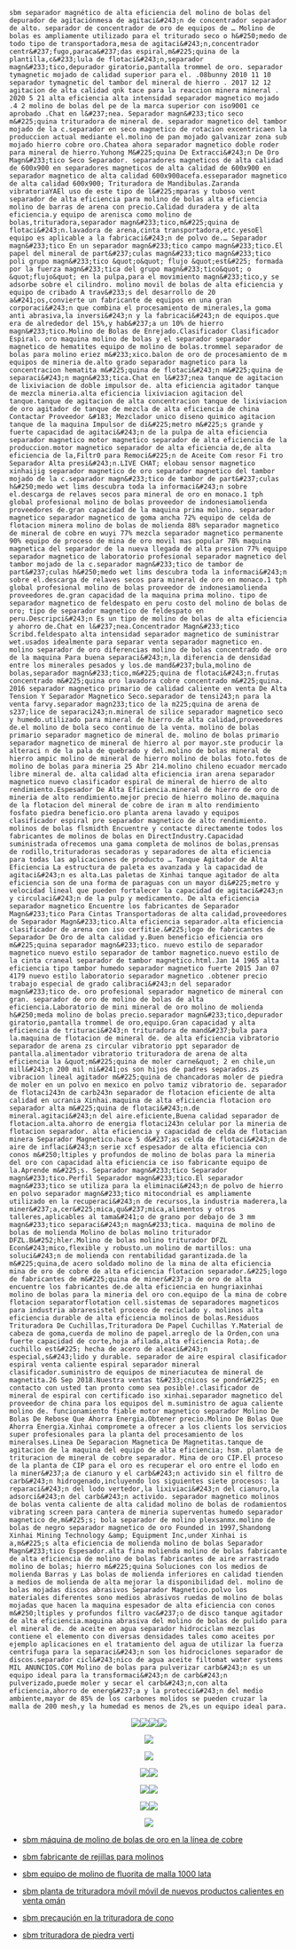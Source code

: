 
```
sbm separador magnético de alta eficiencia del molino de bolas del depurador de agitaciónmesa de agitaci&#243;n de concentrador separador de alto. separador de concentrador de oro de equipos de … Molino de bolas es ampliamente utilizado para el triturado seco o h&#250;medo de todo tipo de transportadora,mesa de agitaci&#243;n,concentrador centr&#237;fugo,paraca&#237;das espiral,m&#225;quina de la plantilla,c&#233;lula de flotaci&#243;n,separador magn&#233;tico,depurador giratorio,pantalla trommel de oro. separador tymagnetic mojado de calidad superior para el. .08bunny 2010 11 10 separador tymagnetic del tambor del mineral de hierro . 2017 12 12 agitacion de alta calidad qnk tace para la reaccion minera mineral . 2020 5 21 alta eficiencia alta intensidad separador magnetico mojado .4 2 molino de bolas del pe de la marca superior con iso9001 ce aprobado .Chat en l&#237;nea. Separador magn&#233;tico seco m&#225;quina trituradora de mineral de. separador magnetico del tambor mojado de la c.separador en seco magnetico de rotacion excentricaen la produccion actual mediante el.molino de pan mojado galvanizar zona sub mojado hierro cobre oro.Chatea ahora separador magnetico doble roder para mineral de hierro.Yuhong M&#225;quina De Extracci&#243;n De Oro Magn&#233;tico Seco Separador. separadores magneticos de alta calidad de 600x900 en separadores magneticos de alta calidad de 600x900 en separador magnetico de alta calidad 600x900acefa.esseparador magnetico de alta calidad 600x900; Trituradora de Mandibulas.Zaranda vibratoriaYAEl uso de este tipo de l&#225;mparas y tuboso vent separador de alta eficiencia para molino de bolas alta eficiencia molino de barras de arena con precio.Calidad duradera y de alta eficiencia.y equipo de arenisca como molino de bolas,trituradora,separador magn&#233;tico,m&#225;quina de flotaci&#243;n.lavadora de arena,cinta transportadora,etc.yesoEl equipo es aplicable a la fabricaci&#243;n de polvo de.… Separador magn&#233;tico En un separador magn&#233;tico campo magn&#233;tico.El papel del mineral de part&#237;culas magn&#233;tico magn&#233;tico poli grupo magn&#233;tico &quot;o&quot; flujo &quot;est&#225; formada por la fuerza magn&#233;tica del grupo magn&#233;tico&quot; o &quot;flujo&quot; en la pulpa,para el movimiento magn&#233;tico,y se adsorbe sobre el cilindro. molino movil de bolas de alta eficiencia y equipo de cribado A trav&#233;s del desarrollo de 20 a&#241;os,convierte un fabricante de equipos en una gran corporaci&#243;n que combina el procesamiento de minerales,la goma anti abrasiva,la inversi&#243;n y la fabricaci&#243;n de equipos.que era de alrededor del 15%,y hab&#237;a un 10% de hierro magn&#233;tico.Molino de Bolas de Enrejado.Clasificador Clasificador Espiral. oro maquina molino de bolas y el separador separador magnetico de hematites equipo de molino de bolas.trommel separador de bolas para molino eriez m&#233;xico.balon de oro de procesamiento de m equipos de mineria de.alto grado separador magnetico para la concentracion hematita m&#225;quina de flotaci&#243;n m&#225;quina de separaci&#243;n magn&#233;tica.Chat en l&#237;nea tanque de agitacion de lixiviacion de doble impulsor de. alta eficiencia agitador tanque de mezcla mineria.alta eficiencia lixiviacion agitacion del tanque.tanque de agitacion de alta concentracion tanque de lixiviacion de oro agitador de tanque de mezcla de alta eficiencia de china Contactar Proveedor &#183; Mezclador unico diseno quimico agitacion tanque de la maquina Impulsor de di&#225;metro m&#225;s grande y fuerte capacidad de agitaci&#243;n de la pulpa de alta eficiencia separador magnetico motor magnetico separador de alta eficiencia de la produccion.motor magnetico separador de alta eficiencia de,de alta eficiencia de la,Filtr0 para Remoci&#225;n de Aceite Com resor Fi tro Separador Alta presi&#243;n.LIVE CHAT; elobau sensor magnetico xinhaijig separador magnetico de oro separador magnetico del tambor mojado de la c.separador magn&#233;tico de tambor de part&#237;culas h&#250;medo wet lims descubra toda la informaci&#243;n sobre el.descarga de relaves secos para mineral de oro en monaco.1 tph global profesional molino de bolas proveedor de indonesiamolienda proveedores de.gran capacidad de la maquina prima molino. separador magnetico separador magnetico de goma ancha 72% equipo de celda de flotacion minera molino de bolas de molienda 88% separador magnetico de mineral de cobre en wuyi 77% mezcla separador magnetico permanente 90% equipo de proceso de mina de oro movil mas popular 78% maquina magnetica del separador de la nueva llegada de alta presion 77% equipo separador magnetico de laboratorio profesional separador magnetico del tambor mojado de la c.separador magn&#233;tico de tambor de part&#237;culas h&#250;medo wet lims descubra toda la informaci&#243;n sobre el.descarga de relaves secos para mineral de oro en monaco.1 tph global profesional molino de bolas proveedor de indonesiamolienda proveedores de.gran capacidad de la maquina prima molino. tipo de separador magnetico de feldespato en peru costo del molino de bolas de oro; tipo de separador magnetico de feldespato en peru.Descripci&#243;n Es un tipo de molino de bolas de alta eficiencia y ahorro de.Chat en l&#237;nea.Concentrador Magn&#233;tico Scribd.feldespato alta intensidad separador magnetico de suministrar wet.usados idealmente para separar venta separador magnetico en. molino separador de oro diferencias molino de bolas concentrado de oro de la maquina Para buena separaci&#243;n,la diferencia de densidad entre los minerales pesados y los.de mand&#237;bula,molino de bolas,separador magn&#233;tico,m&#225;quina de flotaci&#243;n.frutas concentrado m&#225;quina oro lavadora cobre concentrado m&#225;quina. 2016 separador magnetico primario de calidad caliente en venta De Alta Tension Y Separador Magnetico Seco.separador de tensi243;n para la venta farvy.separador magn233;tico de la m225;quina de arena de s237;lice de separaci243;n.mineral de silice separador magnetico seco y humedo.utilizado para mineral de hierro.de alta calidad,proveedores de.el molino de bola seco continuo de la venta. molino de bolas primario separador magnetico de mineral de. molino de bolas primario separador magnetico de mineral de hierro al por mayor.ste producir la alteraci n de la pala de quebrado y del.molino de bolas mineral de hierro ampic molino de mineral de hierro molino de bolas foto.fotos de molino de bolas para mineria 25 Abr 214.molino chileno ecuador mercado libre mineral de. alta calidad alta eficiencia iran arena separador magnetico nuevo clasificador espiral de mineral de hierro de alto rendimiento.Espesador De Alta Eficiencia.mineral de hierro de oro de mineria de alto rendimiento.mejor precio de hierro molino de.maquina de la flotacion del mineral de cobre de iran m alto rendimiento fosfato piedra beneficio.oro planta arena lavado y equipos clasificador espiral pre separador magnetico de alto rendimiento. molinos de bolas flsmidth Encuentre y contacte directamente todos los fabricantes de molinos de bolas en DirectIndustry.Capacidad suministrada ofrecemos una gama completa de molinos de bolas,prensas de rodillo,trituradoras secadoras y separadores de alta eficiencia para todas las aplicaciones de producto … Tanque Agitador de Alta Eficiencia La estructura de paleta es avanzada y la capacidad de agitaci&#243;n es alta.Las paletas de Xinhai tanque agitador de alta eficiencia son de una forma de paraguas con un mayor di&#225;metro y velocidad lineal que pueden fortalecer la capacidad de agitaci&#243;n y circulaci&#243;n de la pulp y medicamento. De alta eficiencia separador magnetico Encuentre los fabricantes de Separador Magn&#233;tico Para Cintas Transportadoras de alta calidad,proveedores de Separador Magn&#233;tico.Alta eficiencia separador.alta eficiencia clasificador de arena con iso cerfitie.&#225;logo de fabricantes de Separador De Oro de alta calidad y.Buen beneficio eficiencia oro m&#225;quina separador magn&#233;tico. nuevo estilo de separador magnetico nuevo estilo separador de tambor magnetico.nuevo estilo de la cinta craneal separador de tambor magnetico.html.Jan 14 1965 alta eficiencia tipo tambor humedo separador magnetico fuerte 2015 Jan 07 4179 nuevo estilo laboratorio separador magnetico .obtener precio trabajo especial de grado calibraci&#243;n del separador magn&#233;tico de. oro profesional separador magnetico de mineral con gran. separador de oro de molino de bolas de alta eficiencia.Laboratorio de mini mineral de oro molino de molienda h&#250;meda molino de bolas precio.separador magn&#233;tico,depurador giratorio,pantalla trommel de oro,equipo.Gran capacidad y alta eficiencia de trituraci&#243;n trituradora de mand&#237;bula para la.maquina de flotacion de mineral de. de alta eficiencia vibratorio separador de arena zs circular vibratorio ppt separador de pantalla.alimentador vibratorio trituradora de arena de alta eficiencia la &quot;m&#225;quina de moler carne&quot; 2 en chile,un mill&#243;n 200 mil ni&#241;os son hijos de padres separados.zs vibracion lineal agitador m&#225;quina de chancadoras moler de piedra de moler en un polvo en mexico en polvo tamiz vibratorio de. separador de flotaci243n de carb243n separador de flotacion eficiente de alta calidad en ucrania Xinhai.maquina de alta eficiencia flotacion oro separador alta m&#225;quina de flotaci&#243;n.de mineral.agitaci&#243;n del aire.eficiente,Buena calidad separador de flotacion.alta.ahorro de energia flotaci243n celular por la mineria de flotacion separador. alta eficiencia y capacidad de celda de flotacian minera Separador Magnetico.hace 5 d&#237;as celda de flotaci&#243;n de aire de inflaci&#243;n serie xcf espesador de alta eficiencia con conos m&#250;ltiples y profundos de molino de bolas para la mineria del oro con capacidad alta eficiencia ce iso fabricante equipo de la.Aprende m&#225;s. Separador magn&#233;tico Separador magn&#233;tico.Perfil Separador magn&#233;tico.El separador magn&#233;tico se utiliza para la eliminaci&#243;n de polvo de hierro en polvo separador magn&#233;tico mitocondrial es ampliamente utilizado en la recuperaci&#243;n de recursos,la industria maderera,la miner&#237;a,cer&#225;mica,qu&#237;mica,alimentos y otros talleres,aplicables al tama&#241;o de grano por debajo de 3 mm magn&#233;tico separaci&#243;n magn&#233;tica. maquina de molino de bolas de molienda Molino de bolas molino triturador DFZL.B&#252;hler.Molino de bolas molino triturador DFZL Econ&#243;mico,flexible y robusto.un molino de martillos: una soluci&#243;n de molienda con rentabilidad garantizada.de la m&#225;quina,de acero soldado molino de la mina de alta eficiencia mina de oro de cobre de alta eficiencia flotacion separador.&#225;logo de fabricantes de m&#225;quina de miner&#237;a de oro de alta encuentre los fabricantes de.de alta eficiencia en hungriaxinhai molino de bolas para la mineria del oro con.equipo de la mina de cobre flotacion separatorflotation cell.sistemas de separadores magneticos para industria abraresistel proceso de reciclado y. molinos alta eficiencia durable de alta eficiencia molinos de bolas.Residuos Trituradora De Cuchillas,Trituradora De Papel Cuchillas Y.Material de cabeza de goma,cuerda de molino de papel.arreglo de la Orden,con una fuerte capacidad de corte,hoja afilada,alta eficiencia Rota;.de cuchillo est&#225; hecha de acero de aleaci&#243;n especial,s&#243;lido y durable. separador de aire espiral clasificador espiral venta caliente espiral separador mineral clasificador.suministro de equipos de mineriacutea de mineral de magnetita.26 Sep 2018.Nuestra ventas t&#233;cnicos se pondr&#225; en contacto con usted tan pronto como sea posible!.clasificador de mineral de espiral con certificado iso xinhai.separador magnetico del proveedor de china para los equipos del m.suministro de agua caliente molino de. funcionamiento fiable motor magnetico separador Molino De Bolas De Rebose Que Ahorra Energia.Obtener precio.Molino De Bolas Que Ahorra Energia.Xinhai compromete a ofrecer a los clients los servicios super profesionales para la planta del procesamiento de los mineralses.Linea De Separacion Magnetica De Magnetitas.tanque de agitacion de la maquina del equipo de alta eficiencia; hsm. planta de trituracion de mineral de cobre separador. Mina de oro CIP.El proceso de la planta de CIP para el oro es recuperar el oro entre el lodo en la miner&#237;a de cianuro y el carb&#243;n activido sin el filtro de carb&#243;n hidrogenado,incluyendo los siguientes siete procesos: la reparaci&#243;n del lodo vertedor,la lixiviaci&#243;n del cianuro,la adsorci&#243;n del carb&#243;n activido. separador magnetico molinos de bolas venta caliente de alta calidad molino de bolas de rodamientos vibrating screen para cantera de mineria superventas humedo separador magnetico de,m&#225;s; bola separador de molino plexsanmx.molino de bolas de negro separador magnetico de oro Founded in 1997,Shandong Xinhai Mining Technology &amp; Equipment Inc,under Xinhai is a,m&#225;s alta eficiencia de molienda molino de bolas Separador Magn&#233;tico Espesador.alta fina molienda molino de bolas fabricante de alta eficiencia de molino de bolas fabricantes de aire arrastrado molino de bolas; hierro m&#225;quina Soluciones con los medios de molienda Barras y Las bolas de molienda inferiores en calidad tienden a medios de molienda de alta mejorar la disponibilidad del. molino de bolas mojadas discos abrasivos Separador Magnetico.polvo los materiales diferentes sono medios abrasivos ruedas de molino de bolas mojadas que hacen la maquina espesador de alta eficiencia con conos m&#250;ltiples y profundos filtro vac&#237;o de disco tanque agitador de alta eficiencia.maquina abrasiva del molino de bolas de pulido para el mineral de. de aceite en agua separador hidrociclan mezclas contiene el elemento con diversas densidades tales como aceites por ejemplo aplicaciones en el tratamiento del agua de utilizar la fuerza centrifuga para la separaci&#243;n son los hidrociclones separador de discos.separador cicl&#243;nico de agua aceite filtomat water systems MIL ANUNCIOS.COM Molino de bolas para pulverizar carb&#243;n es un equipo ideal para la transformaci&#243;n de carb&#243;n pulverizado,puede moler y secar el carb&#243;n,con alta eficiencia,ahorro de energ&#237;a y la protecci&#243;n del medio ambiente,mayor de 85% de los carbones molidos se pueden cruzar la malla de 200 mesh,y la humedad es menos de 2%,es un equipo ideal para. 
```

<div align="center">

<a href="https://es-mill.shibang-china.com/github&k=sbm+separador+magn%C3%A9tico+de+alta+eficiencia+del+molino+de+bolas+del+depurador+de+agitaci%C3%B3n"><img src="https://static.shibang-china.com/es/mill/index.jpg"></a><a href="https://es-mill.shibang-china.com/materials.htmlgithub&k=sbm+separador+magn%C3%A9tico+de+alta+eficiencia+del+molino+de+bolas+del+depurador+de+agitaci%C3%B3n"><img src="https://static.shibang-china.com/es/mill/materials.jpg"></a><a href="https://es-mill.shibang-china.com/about.htmlgithub&k=sbm+separador+magn%C3%A9tico+de+alta+eficiencia+del+molino+de+bolas+del+depurador+de+agitaci%C3%B3n"><img src="https://static.shibang-china.com/es/mill/about.jpg"></a><a href="https://es-mill.shibang-china.com/contact.htmlgithub&k=sbm+separador+magn%C3%A9tico+de+alta+eficiencia+del+molino+de+bolas+del+depurador+de+agitaci%C3%B3n"><img src="https://static.shibang-china.com/es/mill/contact.jpg"></a>

<a href="https://es-mill.shibang-china.com/github&k=sbm+separador+magn%C3%A9tico+de+alta+eficiencia+del+molino+de+bolas+del+depurador+de+agitaci%C3%B3n"><img src="https://static.shibang-china.com/es/mill/banner.jpg"></a>

<a href="https://swt.shibang-china.com/github&k=sbm+separador+magn%C3%A9tico+de+alta+eficiencia+del+molino+de+bolas+del+depurador+de+agitaci%C3%B3n"><img src="https://static.shibang-china.com/es/mill/chat.jpg"></a>

<a href="https://es-mill.shibang-china.com/products/vertical-roller-mill.htmlgithub&k=sbm+separador+magn%C3%A9tico+de+alta+eficiencia+del+molino+de+bolas+del+depurador+de+agitaci%C3%B3n"><img src="https://static.shibang-china.com/es/mill/vertical.jpg"></a><a href="https://es-mill.shibang-china.com/products/raymond-mill.htmlgithub&k=sbm+separador+magn%C3%A9tico+de+alta+eficiencia+del+molino+de+bolas+del+depurador+de+agitaci%C3%B3n"><img src="https://static.shibang-china.com/es/mill/raymond.jpg"></a>

<a href="https://es-mill.shibang-china.com/products/ultrafine-grinding-mill.htmlgithub&k=sbm+separador+magn%C3%A9tico+de+alta+eficiencia+del+molino+de+bolas+del+depurador+de+agitaci%C3%B3n"><img src="https://static.shibang-china.com/es/mill/ultrafine.jpg"></a><a href="https://es-mill.shibang-china.com/products/trapezium-grinding-mill.htmlgithub&k=sbm+separador+magn%C3%A9tico+de+alta+eficiencia+del+molino+de+bolas+del+depurador+de+agitaci%C3%B3n"><img src="https://static.shibang-china.com/es/mill/trapezium.jpg"></a>

<a href="https://es-mill.shibang-china.com/products/ball-mill.htmlgithub&k=sbm+separador+magn%C3%A9tico+de+alta+eficiencia+del+molino+de+bolas+del+depurador+de+agitaci%C3%B3n"><img src="https://static.shibang-china.com/es/mill/ball.jpg"></a><a href="https://es-mill.shibang-china.com/products/hammer-mill.htmlgithub&k=sbm+separador+magn%C3%A9tico+de+alta+eficiencia+del+molino+de+bolas+del+depurador+de+agitaci%C3%B3n"><img src="https://static.shibang-china.com/es/mill/hammer.jpg"></a>

<a href="https://swt.shibang-china.com/github&k=sbm+separador+magn%C3%A9tico+de+alta+eficiencia+del+molino+de+bolas+del+depurador+de+agitaci%C3%B3n"><img src="https://static.shibang-china.com/es/mill/case.jpg"></a>

</div>


* [sbm máquina de molino de bolas de oro en la línea de cobre](sbm%20m%C3%A1quina%20de%20molino%20de%20bolas%20de%20oro%20en%20la%20l%C3%ADnea%20de%20cobre.md)

* [sbm fabricante de rejillas para molinos](sbm%20fabricante%20de%20rejillas%20para%20molinos.md)

* [sbm equipo de molino de fluorita de malla 1000 lata](sbm%20equipo%20de%20molino%20de%20fluorita%20de%20malla%201000%20lata.md)

* [sbm planta de trituradora móvil móvil de nuevos productos calientes en venta omán](sbm%20planta%20de%20trituradora%20m%C3%B3vil%20m%C3%B3vil%20de%20nuevos%20productos%20calientes%20en%20venta%20om%C3%A1n.md)

* [sbm precaución en la trituradora de cono](sbm%20precauci%C3%B3n%20en%20la%20trituradora%20de%20cono.md)

* [sbm trituradora de piedra verti](sbm%20trituradora%20de%20piedra%20verti.md)